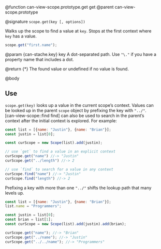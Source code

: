 @function can-view-scope.prototype.get get
@parent can-view-scope.prototype

@signature `scope.get(key [, options])`

Walks up the scope to find a value at `key`.  Stops at the first context where `key` has
a value.

```javascript
scope.get("first.name");
```

@param {can-stache.key} key A dot-separated path.  Use `"\."` if you have a
property name that includes a dot.

@return {*} The found value or undefined if no value is found.

@body

## Use

`scope.get(key)` looks up a value in the current scope’s
context. Values can be looked up in the parent `scope` object by prefixing the key with `"../"`.
[can-view-scope::find find] can also be used to search in the parent’s context after the initial context is explored. For example:

```javascript
const list = [{name: "Justin"}, {name: "Brian"}];
const justin = list[0];

const curScope = new Scope(list).add(justin);

// use `get` to find a value in an explicit context
curScope.get("name") //-> "Justin"
curScope.get("../length") //-> 2

// use `find` to search for a value in any context
curScope.find("name") //-> "Justin"
curScope.find("length") //-> 2
```

Prefixing a key with more than one `"../"` shifts the lookup path
that many levels up.

```javascript
const list = [{name: "Justin"}, {name: "Brian"}];
list.name = "Programmers";

const justin = list[0];
const brian = list[1];
const curScope = new Scope(list).add(justin).add(brian);

curScope.get("name"); //-> "Brian"
curScope.get("../name"); //-> "Justin"
curScope.get("../../name"); //-> "Programmers"
```
